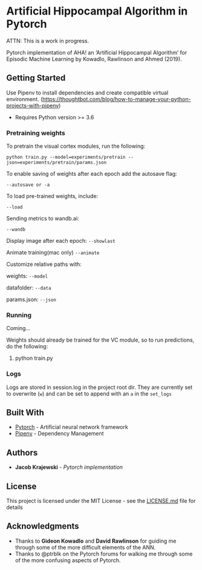 # Artificial Hippocampal Algorithm in Pytorch

ATTN: This is a work in progress.

Pytorch implementation of AHA! an ‘Artificial Hippocampal Algorithm’ for Episodic Machine Learning by Kowadlo, Rawlinson and Ahmed (2019). 

## Getting Started

Use Pipenv to install dependencies and create compatible virtual environment. (https://thoughtbot.com/blog/how-to-manage-your-python-projects-with-pipenv)

 - Requires Python version >= 3.6

### Pretraining weights
To pretrain the visual cortex modules, run the following:

```python train.py --model=experiments/pretrain --json=experiments/pretrain/params.json```

To enable saving of weights after each epoch add the autosave flag:

```--autosave or -a```

To load pre-trained weights, include:

```--load```

Sending metrics to wandb.ai:

```--wandb```

Display image after each epoch:
```--showlast```

Animate training(mac only)
```--animate```

Customize relative paths with:

weights: ```--model```

datafolder: ```--data```

params.json: ```--json```

### Running
Coming...

Weights should already be trained for the VC module, so to run predictions, do the following:

1. python train.py

### Logs
Logs are stored in session.log in the project root dir. They are currently set to overwrite (```w```) and can be set to append with an ```a``` in the ```set_logs```

## Built With

* [Pytorch](https://pytorch.org/) - Artificial neural network framework
* [Pipenv](https://pypi.org/project/pipenv/) - Dependency Management


## Authors

* **Jacob Krajewski** - *Pytorch implementation*


## License

This project is licensed under the MIT License - see the [LICENSE.md](LICENSE.md) file for details

## Acknowledgments

* Thanks to **Gideon Kowadlo** and **David Rawlinson** for guiding me through some of the more difficult elements of the ANN. 
* Thanks to @ptrblk on the Pytorch forums for walking me through some of the more confusing aspects of Pytorch. 

